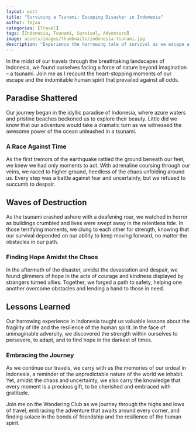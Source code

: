```yaml
---
layout: post
title: "Surviving a Tsunami: Escaping Disaster in Indonesia"
author: Tejaa
categories: [Travel]
tags: [Indonesia, Tsunami, Survival, Adventure]
image: assets/images/thumbnails/indonesia-tsunami.jpg
description: "Experience the harrowing tale of survival as we escape a devastating tsunami in Indonesia."
---
```


In the midst of our travels through the breathtaking landscapes of Indonesia, we found ourselves facing a force of nature beyond imagination – a tsunami. Join me as I recount the heart-stopping moments of our escape and the indomitable human spirit that prevailed against all odds.

## Paradise Shattered

Our journey began in the idyllic paradise of Indonesia, where azure waters and pristine beaches beckoned us to explore their beauty. Little did we know that our adventure would take a dramatic turn as we witnessed the awesome power of the ocean unleashed in a tsunami.

### A Race Against Time

As the first tremors of the earthquake rattled the ground beneath our feet, we knew we had only moments to act. With adrenaline coursing through our veins, we raced to higher ground, heedless of the chaos unfolding around us. Every step was a battle against fear and uncertainty, but we refused to succumb to despair.

## Waves of Destruction

As the tsunami crashed ashore with a deafening roar, we watched in horror as buildings crumbled and lives were swept away in the relentless tide. In those terrifying moments, we clung to each other for strength, knowing that our survival depended on our ability to keep moving forward, no matter the obstacles in our path.

### Finding Hope Amidst the Chaos

In the aftermath of the disaster, amidst the devastation and despair, we found glimmers of hope in the acts of courage and kindness displayed by strangers turned allies. Together, we forged a path to safety, helping one another overcome obstacles and lending a hand to those in need.

## Lessons Learned

Our harrowing experience in Indonesia taught us valuable lessons about the fragility of life and the resilience of the human spirit. In the face of unimaginable adversity, we discovered the strength within ourselves to persevere, to adapt, and to find hope in the darkest of times.

### Embracing the Journey

As we continue our travels, we carry with us the memories of our ordeal in Indonesia, a reminder of the unpredictable nature of the world we inhabit. Yet, amidst the chaos and uncertainty, we also carry the knowledge that every moment is a precious gift, to be cherished and embraced with gratitude.

Join me on the Wandering Club as we journey through the highs and lows of travel, embracing the adventure that awaits around every corner, and finding solace in the bonds of friendship and the resilience of the human spirit.
